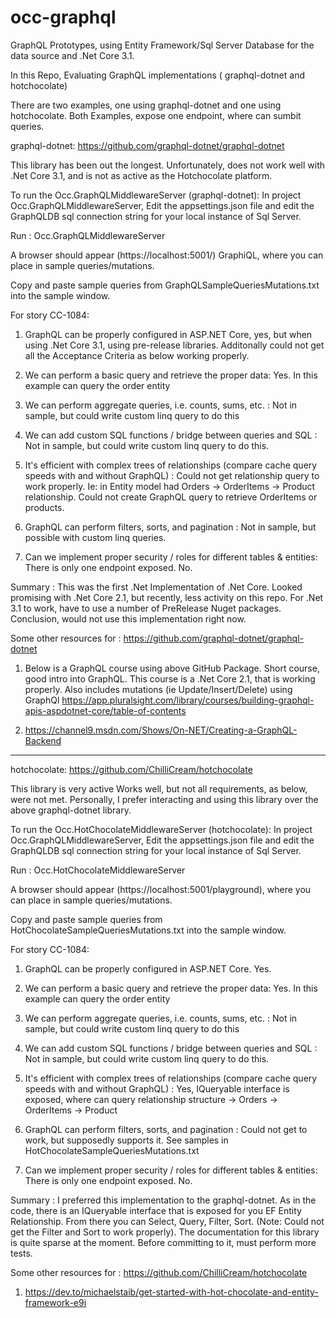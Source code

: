 # occ-graphql
GraphQL Prototypes, using Entity Framework/Sql Server Database for the data source and .Net Core 3.1. 

In this Repo, Evaluating GraphQL implementations ( graphql-dotnet and  hotchocolate)


There are two examples, one using graphql-dotnet and one using hotchocolate.
Both Examples, expose one endpoint, where can sumbit queries.

graphql-dotnet:
https://github.com/graphql-dotnet/graphql-dotnet

This library has been out the longest.
Unfortunately, does not work well with .Net Core 3.1, and is not as active as the Hotchocolate platform.

To run the Occ.GraphQLMiddlewareServer (graphql-dotnet):
In project Occ.GraphQLMiddlewareServer, Edit the appsettings.json file and edit the GraphQLDB sql connection string for your local instance of Sql Server.

Run : Occ.GraphQLMiddlewareServer 

A browser should appear (https://localhost:5001/) GraphiQL, where you can place in sample queries/mutations.

Copy and paste sample queries from GraphQLSampleQueriesMutations.txt into the sample window.

For story CC-1084:
1) GraphQL can be properly configured in ASP.NET Core, yes, but when using .Net Core 3.1, using pre-release libraries. Additonally could not get all the Acceptance Criteria as below working properly. 

2) We can perform a basic query and retrieve the proper data:
Yes. In this example can query the order entity

3) We can perform aggregate queries, i.e. counts, sums, etc. : Not in sample, but could write custom linq query to do this

4) We can add custom SQL functions / bridge between queries and SQL : Not in sample, but could write custom linq query to do this.

5) It's efficient with complex trees of relationships (compare cache query speeds with and without GraphQL) : Could not get relationship query to work properly. Ie: in Entity model had Orders -> OrderItems -> Product relationship. Could not create GraphQL query to retrieve OrderItems or products.

6) GraphQL can perform filters, sorts, and pagination : Not in sample, but possible with custom linq queries. 

7) Can we implement proper security / roles for different tables & entities: There is only one endpoint exposed. No.

Summary : This was the first .Net Implementation of .Net Core. Looked promising with .Net Core 2.1, but recently, less activity on this repo. For .Net 3.1 to work, have to use a number of PreRelease Nuget packages. Conclusion, would not use this implementation right now.

Some other resources for : https://github.com/graphql-dotnet/graphql-dotnet

1) Below is a GraphQL course using above GitHub Package. Short course, good intro into GraphQL. This course is a .Net Core 2.1, that is working properly. Also includes mutations (ie Update/Insert/Delete) using GraphQl 
https://app.pluralsight.com/library/courses/building-graphql-apis-aspdotnet-core/table-of-contents

2) https://channel9.msdn.com/Shows/On-NET/Creating-a-GraphQL-Backend


--------------------------------------------------------------------------

hotchocolate:
https://github.com/ChilliCream/hotchocolate

This library is very active
Works well, but not all requirements, as below, were not met.
Personally, I prefer interacting and using this library over the above graphql-dotnet library.

To run the Occ.HotChocolateMiddlewareServer (hotchocolate):
In project Occ.GraphQLMiddlewareServer, Edit the appsettings.json file and edit the GraphQLDB sql connection string for your local instance of Sql Server.

Run : Occ.HotChocolateMiddlewareServer

A browser should appear (https://localhost:5001/playground), where you can place in sample queries/mutations.

Copy and paste sample queries from HotChocolateSampleQueriesMutations.txt into the sample window.

For story CC-1084:
1) GraphQL can be properly configured in ASP.NET Core. 
Yes. 

2) We can perform a basic query and retrieve the proper data:
Yes. In this example can query the order entity

3) We can perform aggregate queries, i.e. counts, sums, etc. : Not in sample, but could write custom linq query to do this

4) We can add custom SQL functions / bridge between queries and SQL : Not in sample, but could write custom linq query to do this.

5) It's efficient with complex trees of relationships (compare cache query speeds with and without GraphQL) : Yes, IQueryable interface is exposed, where can query relationship structure -> Orders -> OrderItems -> Product

6) GraphQL can perform filters, sorts, and pagination : Could not get to work, but supposedly supports it. See samples in HotChocolateSampleQueriesMutations.txt  

7) Can we implement proper security / roles for different tables & entities: There is only one endpoint exposed. No.

Summary : I preferred this implementation to the graphql-dotnet.
As in the code, there is an IQueryable interface that is exposed for you EF Entity Relationship. From there you can Select, Query, Filter, Sort. (Note: Could not get the Filter and Sort to work properly). The documentation for this library is quite sparse at the moment. Before committing to it, must perform more tests.

Some other resources for : https://github.com/ChilliCream/hotchocolate

1) https://dev.to/michaelstaib/get-started-with-hot-chocolate-and-entity-framework-e9i





